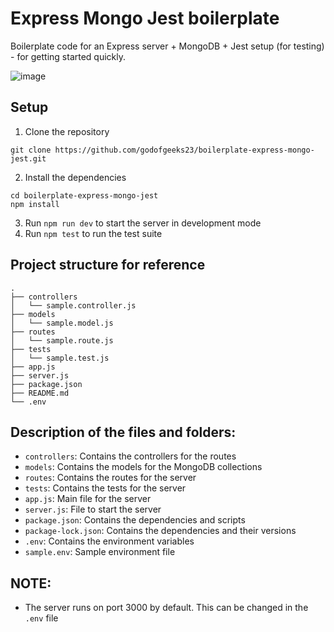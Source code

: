 # Express Mongo Jest boilerplate

Boilerplate code for an Express server + MongoDB + Jest setup (for testing) - for getting started quickly.

![image](https://github.com/user-attachments/assets/a8534ce2-eac9-4ee3-a237-f5912936525b)


## Setup

1. Clone the repository

```
git clone https://github.com/godofgeeks23/boilerplate-express-mongo-jest.git
```

2. Install the dependencies

```
cd boilerplate-express-mongo-jest
npm install
```

3. Run `npm run dev` to start the server in development mode
4. Run `npm test` to run the test suite


## Project structure for reference

```
.
├── controllers
│   └── sample.controller.js
├── models
│   └── sample.model.js
├── routes
│   └── sample.route.js
├── tests
│   └── sample.test.js
├── app.js
├── server.js
├── package.json
├── README.md
└── .env
```


## Description of the files and folders:

- `controllers`: Contains the controllers for the routes
- `models`: Contains the models for the MongoDB collections
- `routes`: Contains the routes for the server
- `tests`: Contains the tests for the server
- `app.js`: Main file for the server
- `server.js`: File to start the server
- `package.json`: Contains the dependencies and scripts
- `package-lock.json`: Contains the dependencies and their versions
- `.env`: Contains the environment variables
- `sample.env`: Sample environment file


## NOTE:

- The server runs on port 3000 by default. This can be changed in the `.env` file
